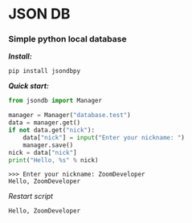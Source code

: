 <h1>JSON DB</h1>
<h3>Simple python local database</h3>

***Install:***
```
pip install jsondbpy
```

***Quick start:***

```python
from jsondb import Manager

manager = Manager("database.test")
data = manager.get()
if not data.get("nick"): 
    data["nick"] = input("Enter your nickname: ")
    manager.save()
nick = data["nick"]
print("Hello, %s" % nick)
```

```
>>> Enter your nickname: ZoomDeveloper
Hello, ZoomDeveloper
```
*Restart script*
```
Hello, ZoomDeveloper
```
